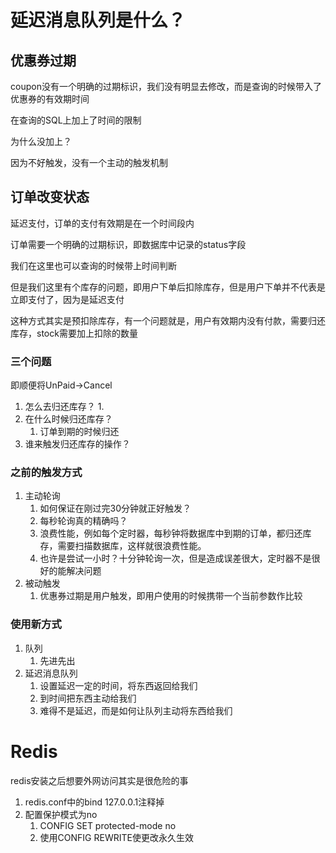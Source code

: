 # 延迟消息队列是什么？

## 优惠券过期

coupon没有一个明确的过期标识，我们没有明显去修改，而是查询的时候带入了优惠券的有效期时间

在查询的SQL上加上了时间的限制

为什么没加上？

因为不好触发，没有一个主动的触发机制

## 订单改变状态

延迟支付，订单的支付有效期是在一个时间段内

订单需要一个明确的过期标识，即数据库中记录的status字段

我们在这里也可以查询的时候带上时间判断

但是我们这里有个库存的问题，即用户下单后扣除库存，但是用户下单并不代表是立即支付了，因为是延迟支付

这种方式其实是预扣除库存，有一个问题就是，用户有效期内没有付款，需要归还库存，stock需要加上扣除的数量

### 三个问题

即顺便将UnPaid->Cancel

1. 怎么去归还库存？
   1. 
2. 在什么时候归还库存？
   1. 订单到期的时候归还
3. 谁来触发归还库存的操作？

### 之前的触发方式

1. 主动轮询
   1. 如何保证在刚过完30分钟就正好触发？
   2. 每秒轮询真的精确吗？
   3. 浪费性能，例如每个定时器，每秒钟将数据库中到期的订单，都归还库存，需要扫描数据库，这样就很浪费性能。
   4. 也许是尝试一小时？十分钟轮询一次，但是造成误差很大，定时器不是很好的能解决问题
2. 被动触发
   1. 优惠券过期是用户触发，即用户使用的时候携带一个当前参数作比较

### 使用新方式

1. 队列
   1. 先进先出
2. 延迟消息队列
   1. 设置延迟一定的时间，将东西返回给我们
   2. 到时间把东西主动给我们
   3. 难得不是延迟，而是如何让队列主动将东西给我们

# Redis

redis安装之后想要外网访问其实是很危险的事

1. redis.conf中的bind 127.0.0.1注释掉
2. 配置保护模式为no
   1. CONFIG SET protected-mode no
   2. 使用CONFIG REWRITE使更改永久生效